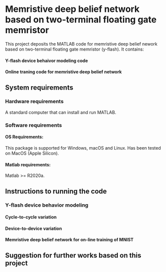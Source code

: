 # Memristive deep belief network based on two-terminal floating gate memristor

This project deposits the MATLAB code for memristive deep belief nework based on two-terminal floating gate memristor (y-flash).
It contains:
#### Y-flash device behaivor modeling code
#### Online traning code for memristive deep belief network


## System requirements
### Hardware requirements
A standard computer that can install and run MATLAB.
### Software requirements
#### OS Requirements:
This package is supported for Windows, macOS and Linux.
Has been tested on MacOS (Apple Silicon).

#### Matlab requirements:
Matlab >= R2020a.

## Instructions to running the code

### Y-flash device behavior modeling
#### Cycle-to-cycle variation

#### Device-to-device variation

#### Memristive deep belief network for on-line training of MNIST


## Suggestion for further works based on this project

###
### 
